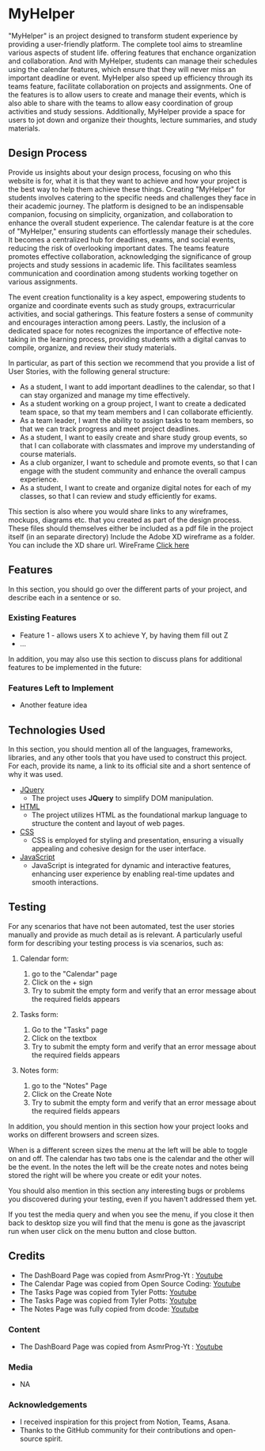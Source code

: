 
# MyHelper
"MyHelper" is an project designed to transform student experience by providing a user-friendly platform. The complete tool aims to streamline various aspects of student life. offering features that enchance organization and collaboration. And with MyHelper, students can manage their schedules using the calendar features, which ensure that they will never miss an important deadline or event. MyHelper also speed up efficiency through its teams feature, facilitate collaboration on projects and assignments. One of the features is to allow users to create and manage their events, which is also able to share with the teams to allow easy coordination of group activities and study sessions. Additionally, MyHelper provide a space for users to jot down and organize their thoughts, lecture summaries, and study materials. 
 
## Design Process
 
Provide us insights about your design process, focusing on who this website is for, what it is that they want to achieve and how your project is the best way to help them achieve these things.
Creating "MyHelper" for students involves catering to the specific needs and challenges they face in their academic journey. The platform is designed to be an indispensable companion, focusing on simplicity, organization, and collaboration to enhance the overall student experience.
The calendar feature is at the core of "MyHelper," ensuring students can effortlessly manage their schedules. It becomes a centralized hub for deadlines, exams, and social events, reducing the risk of overlooking important dates. The teams feature promotes effective collaboration, acknowledging the significance of group projects and study sessions in academic life. This facilitates seamless communication and coordination among students working together on various assignments.

The event creation functionality is a key aspect, empowering students to organize and coordinate events such as study groups, extracurricular activities, and social gatherings. This feature fosters a sense of community and encourages interaction among peers. Lastly, the inclusion of a dedicated space for notes recognizes the importance of effective note-taking in the learning process, providing students with a digital canvas to compile, organize, and review their study materials.


In particular, as part of this section we recommend that you provide a list of User Stories, with the following general structure:
- As a student, I want to add important deadlines to the calendar, so that I can stay organized and manage my time effectively.
- As a student working on a group project, I want to create a dedicated team space, so that my team members and I can collaborate efficiently.
- As a team leader, I want the ability to assign tasks to team members, so that we can track progress and meet project deadlines.
- As a student, I want to easily create and share study group events, so that I can collaborate with classmates and improve my understanding of course materials.
- As a club organizer, I want to schedule and promote events, so that I can engage with the student community and enhance the overall campus experience.
- As a student, I want to create and organize digital notes for each of my classes, so that I can review and study efficiently for exams.


This section is also where you would share links to any wireframes, mockups, diagrams etc. that you created as part of the design process. 
These files should themselves either be included as a pdf file in the project itself (in an separate directory)
Include the Adobe XD wireframe as a folder. You can include the XD share url. 
WireFrame [Click here](https://xd.adobe.com/view/ed21dbde-2514-43e0-abf4-6a94425f56b1-b872/)
## Features

In this section, you should go over the different parts of your project, and describe each in a sentence or so.
 
### Existing Features
- Feature 1 - allows users X to achieve Y, by having them fill out Z
- ...

In addition, you may also use this section to discuss plans for additional features to be implemented in the future:

### Features Left to Implement
- Another feature idea

## Technologies Used

In this section, you should mention all of the languages, frameworks, libraries, and any other tools that you have used to construct this project. For each, provide its name, a link to its official site and a short sentence of why it was used.

- [JQuery](https://jquery.com)
    - The project uses **JQuery** to simplify DOM manipulation.
- [HTML](https://developer.mozilla.org/en-US/docs/Web/HTML)
    - The project utilizes HTML as the foundational markup language to structure the content and layout of web pages.
- [CSS](https://developer.mozilla.org/en-US/docs/Web/CSS)
    - CSS is employed for styling and presentation, ensuring a visually appealing and cohesive design for the user interface.
- [JavaScript](https://developer.mozilla.org/en-US/docs/Web/JavaScript)
    - JavaScript is integrated for dynamic and interactive features, enhancing user experience by enabling real-time updates and smooth interactions.

## Testing

For any scenarios that have not been automated, test the user stories manually and provide as much detail as is relevant. A particularly useful form for describing your testing process is via scenarios, such as:

1. Calendar form:
    1. go to the "Calendar" page
    2. Click on the + sign
    3. Try to submit the empty form and verify that an error message about the required fields appears

2. Tasks form:
    1. Go to the "Tasks" page
    2. Click on the textbox
    3. Try to submit the empty form and verify that an error message about the required fields appears

3. Notes form:
    1. go to the "Notes" Page 
    2. Click on the Create Note
    3. Try to submit the empty form and verify that an error message about the required fields appears

In addition, you should mention in this section how your project looks and works on different browsers and screen sizes.

When is a different screen sizes the menu at the left will be able to toggle on and off.
The calendar has two tabs one is the calendar and the other will be the event.
In the notes the left will be the create notes and notes being stored the right will be where you create or edit your notes. 

You should also mention in this section any interesting bugs or problems you discovered during your testing, even if you haven't addressed them yet.

If you test the media query and when you see the menu, if you close it then back to desktop size you will find that the menu is gone as the javascript run when user click on the menu button and close button.

## Credits
- The DashBoard Page was copied from AsmrProg-Yt : [Youtube](https://www.youtube.com/watch?v=YJTKlAvbDo4&t=1379s)
- The Calendar Page was copied from Open Source Coding: [Youtube](https://www.youtube.com/watch?v=6EVgmpm4z5U)
- The Tasks Page was copied from Tyler Potts: [Youtube](https://www.youtube.com/watch?v=MkESyVB4oUw&t=908s)
- The Tasks Page was copied from Tyler Potts: [Youtube](https://www.youtube.com/watch?v=6eFwtaZf6zc&t=1843s)
- The Notes Page was fully copied from dcode: [Youtube](https://www.youtube.com/watch?v=01YKQmia2Jw)
### Content
- The DashBoard Page was copied from AsmrProg-Yt : [Youtube](https://www.youtube.com/watch?v=YJTKlAvbDo4&t=1379s)

### Media
- NA
### Acknowledgements

- I received inspiration for this project from Notion, Teams, Asana.
- Thanks to the GitHub community for their contributions and open-source spirit.
